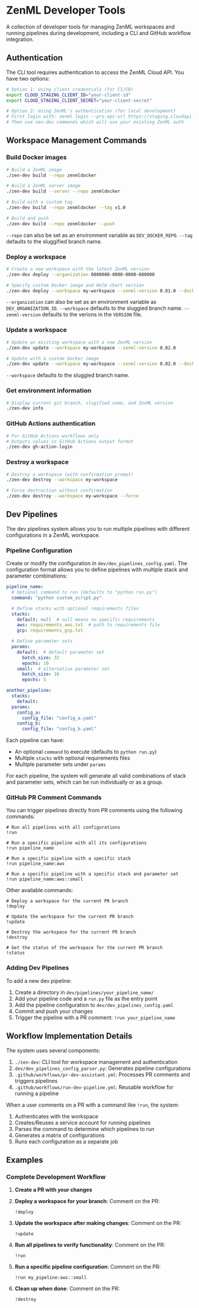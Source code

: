 # ZenML Developer Tools

A collection of developer tools for managing ZenML workspaces and running pipelines during development, including a CLI and GitHub workflow integration.

## Authentication

The CLI tool requires authentication to access the ZenML Cloud API. You have two options:

```bash
# Option 1: Using client credentials (for CI/CD)
export CLOUD_STAGING_CLIENT_ID="your-client-id"
export CLOUD_STAGING_CLIENT_SECRET="your-client-secret"

# Option 2: Using ZenML's authentication (for local development)
# First login with: zenml login --pro-api-url https://staging.cloudapi.zenml.io
# Then use zen-dev commands which will use your existing ZenML auth
```

## Workspace Management Commands

### Build Docker images

```bash
# Build a ZenML image
./zen-dev build --repo zenmldocker

# Build a ZenML server image
./zen-dev build --server --repo zenmldocker

# Build with a custom tag
./zen-dev build --repo zenmldocker --tag v1.0

# Build and push
./zen-dev build --repo zenmldocker --push
```

`--repo` can also be set as an environment variable as `DEV_DOCKER_REPO`.
`--tag` defaults to the sluggified branch name.

### Deploy a workspace

```bash
# Create a new workspace with the latest ZenML version
./zen-dev deploy --organization 0000000-0000-0000-000000

# Specify custom Docker image and Helm chart version
./zen-dev deploy --workspace my-workspace --zenml-version 0.81.0 --docker-image zenmldocker/zenml-server:custom-tag --helm-version 0.36.0
```

`--organization` can also be set as an environment variable as `DEV_ORGANIZATION_ID`.
`--workspace` defaults to the sluggied branch name.
`--zenml-version` defaults to the verions in the `VERSION` file.

### Update a workspace

```bash
# Update an existing workspace with a new ZenML version
./zen-dev update --workspace my-workspace --zenml-version 0.82.0

# Update with a custom Docker image
./zen-dev update --workspace my-workspace --zenml-version 0.82.0 --docker-image zenmldocker/zenml-server:custom-tag
```

`--workspace` defaults to the sluggied branch name.

### Get environment information

```bash
# Display current git branch, slugified name, and ZenML version
./zen-dev info
```

### GitHub Actions authentication

```bash
# For GitHub Actions workflows only
# Outputs values in GitHub Actions output format
./zen-dev gh-action-login
```

### Destroy a workspace

```bash
# Destroy a workspace (with confirmation prompt)
./zen-dev destroy --workspace my-workspace

# Force destruction without confirmation
./zen-dev destroy --workspace my-workspace --force
```

## Dev Pipelines

The dev pipelines system allows you to run multiple pipelines with different configurations in a ZenML workspace.

### Pipeline Configuration

Create or modify the configuration in `dev/dev_pipelines_config.yaml`. The configuration format allows you to define pipelines with multiple stack and parameter combinations:

```yaml
pipeline_name:
  # Optional command to run (defaults to "python run.py")
  command: "python custom_script.py"

  # Define stacks with optional requirements files
  stacks:
    default: null  # null means no specific requirements
    aws: requirements_aws.txt  # path to requirements file
    gcp: requirements_gcp.txt

  # Define parameter sets
  params:
    default:  # default parameter set
      batch_size: 32
      epochs: 10
    small:  # alternative parameter set
      batch_size: 16
      epochs: 5

another_pipeline:
  stacks:
    default:
  params:
    config_a:
      config_file: "config_a.yaml"
    config_b:
      config_file: "config_b.yaml"
```

Each pipeline can have:
- An optional `command` to execute (defaults to `python run.py`)
- Multiple `stacks` with optional requirements files
- Multiple parameter sets under `params`

For each pipeline, the system will generate all valid combinations of stack and parameter sets, which can be run individually or as a group.


### GitHub PR Comment Commands

You can trigger pipelines directly from PR comments using the following commands:

```
# Run all pipelines with all configurations
!run

# Run a specific pipeline with all its configurations
!run pipeline_name

# Run a specific pipeline with a specific stack
!run pipeline_name:aws

# Run a specific pipeline with a specific stack and parameter set
!run pipeline_name:aws::small
```

Other available commands:
```
# Deploy a workspace for the current PR branch
!deploy

# Update the workspace for the current PR branch
!update

# Destroy the workspace for the current PR branch
!destroy

# Get the status of the workspace for the current PR branch
!status
```

### Adding Dev Pipelines

To add a new dev pipeline:

1. Create a directory in `dev/pipelines/your_pipeline_name/`
2. Add your pipeline code and a `run.py` file as the entry point
3. Add the pipeline configuration to `dev/dev_pipelines_config.yaml`
4. Commit and push your changes
5. Trigger the pipeline with a PR comment: `!run your_pipeline_name`

## Workflow Implementation Details

The system uses several components:

1. `./zen-dev`: CLI tool for workspace management and authentication
2. `dev/dev_pipelines_config_parser.py`: Generates pipeline configurations
3. `.github/workflows/pr-dev-assistant.yml`: Processes PR comments and triggers pipelines
4. `.github/workflows/run-dev-pipeline.yml`: Reusable workflow for running a pipeline

When a user comments on a PR with a command like `!run`, the system:
1. Authenticates with the workspace
2. Creates/Reuses a service account for running pipelines
3. Parses the command to determine which pipelines to run
4. Generates a matrix of configurations
5. Runs each configuration as a separate job

## Examples

### Complete Development Workflow

1. **Create a PR with your changes**

2. **Deploy a workspace for your branch**:
   Comment on the PR:
   ```
   !deploy
   ```

3. **Update the workspace after making changes**:
   Comment on the PR:
   ```
   !update
   ```

4. **Run all pipelines to verify functionality**:
   Comment on the PR:
   ```
   !run
   ```

5. **Run a specific pipeline configuration**:
   Comment on the PR:
   ```
   !run my_pipeline:aws::small
   ```

6. **Clean up when done**:
   Comment on the PR:
   ```
   !destroy
   ```